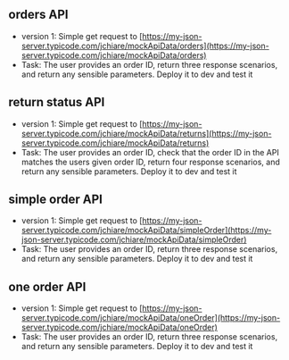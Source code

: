 ## orders API
* version 1: Simple get request to [https://my-json-server.typicode.com/jchiare/mockApiData/orders](https://my-json-server.typicode.com/jchiare/mockApiData/orders)
* Task: The user provides an order ID, return three response scenarios, and return any sensible parameters. Deploy it to dev and test it

## return status API
* version 1: Simple get request to [https://my-json-server.typicode.com/jchiare/mockApiData/returns](https://my-json-server.typicode.com/jchiare/mockApiData/returns)
* Task: The user provides an order ID, check that the order ID in the API matches the users given order ID, return four response scenarios, and return any sensible parameters. Deploy it to dev and test it

## simple order API
* version 1: Simple get request to [https://my-json-server.typicode.com/jchiare/mockApiData/simpleOrder](https://my-json-server.typicode.com/jchiare/mockApiData/simpleOrder)
* Task: The user provides an order ID, return three response scenarios, and return any sensible parameters. Deploy it to dev and test it

## one order API
* version 1: Simple get request to [https://my-json-server.typicode.com/jchiare/mockApiData/oneOrder](https://my-json-server.typicode.com/jchiare/mockApiData/oneOrder) 
* Task: The user provides an order ID, return three response scenarios, and return any sensible parameters. Deploy it to dev and test it
